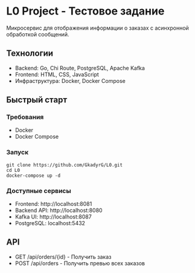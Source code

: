 # L0 Project - Тестовое задание

Микросервис для отображения информации о заказах с асинхронной обработкой сообщений.

## Технологии

- Backend: Go, Chi Route, PostgreSQL, Apache Kafka
- Frontend: HTML, CSS, JavaScript
- Инфраструктура: Docker, Docker Compose

## Быстрый старт

### Требования
- Docker
- Docker Compose

### Запуск
```
git clone https://github.com/GkadyrG/L0.git
cd L0
docker-compose up -d
```
### Доступные сервисы
- Frontend: http://localhost:8081
- Backend API: http://localhost:8080
- Kafka UI: http://localhost:8087
- PostgreSQL: localhost:5432

## API
- GET /api/orders/{id} - Получить заказ
- POST /api/orders - Получить превью всех заказов